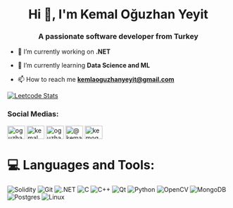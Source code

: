 <h1 align="center">Hi 👋, I'm Kemal Oğuzhan Yeyit</h1>
<h3 align="center">A passionate software developer from Turkey</h3>

- 🔭 I’m currently working on **.NET**

- 🌱 I’m currently learning **Data Science and ML**

- 📫 How to reach me **kemlaoguzhanyeyit@gmail.com**

[![Leetcode Stats](https://leetcard.jacoblin.cool/kemogu?theme=horse)](https://leetcode.com/kemogu/)

<h3 align="left">Social Medias:</h3>
<p align="left">
<a href="https://twitter.com/oguzhanyeyit" target="blank"><img align="center" src="https://raw.githubusercontent.com/rahuldkjain/github-profile-readme-generator/master/src/images/icons/Social/twitter.svg" alt="oguzhanyeyit" height="30" width="40" /></a>
<a href="https://www.linkedin.com/in/kemal-o%C4%9Fuzhan-yeyit-212924182/" target="blank"><img align="center" src="https://raw.githubusercontent.com/rahuldkjain/github-profile-readme-generator/master/src/images/icons/Social/linked-in-alt.svg" alt="kemal oğuzhan yeyit" height="30" width="40" /></a>
<a href="https://instagram.com/oguzhanyeyit" target="blank"><img align="center" src="https://raw.githubusercontent.com/rahuldkjain/github-profile-readme-generator/master/src/images/icons/Social/instagram.svg" alt="oguzhanyeyit" height="30" width="40" /></a>
<a href="https://medium.com/@kemaloguzhanyeyit" target="blank"><img align="center" src="https://raw.githubusercontent.com/rahuldkjain/github-profile-readme-generator/master/src/images/icons/Social/medium.svg" alt="@kemaloguzhanyeyit" height="30" width="40" /></a>
<a href="https://www.leetcode.com/kemogu" target="blank"><img align="center" src="https://raw.githubusercontent.com/rahuldkjain/github-profile-readme-generator/master/src/images/icons/Social/leet-code.svg" alt="kemogu" height="30" width="40" /></a>
</p>

# 💻 Languages and Tools:
![Solidity](https://img.shields.io/badge/Solidity-%23363636.svg?style=for-the-badge&logo=solidity&logoColor=white)
![Git](https://img.shields.io/badge/git-%23F05033.svg?style=for-the-badge&logo=git&logoColor=white)
![.NET](https://img.shields.io/badge/.NET-5C2D91?style=for-the-badge&logo=.net&logoColor=white)
![C](https://img.shields.io/badge/c-%2300599C.svg?style=for-the-badge&logo=c&logoColor=white)
![C++](https://img.shields.io/badge/-C++-365dbf.svg?logo=C%2B%2B&style=for-the-badge)
![Qt](https://img.shields.io/badge/Qt-%23217346.svg?style=for-the-badge&logo=Qt&logoColor=white)
![Python](https://img.shields.io/badge/python-3670A0?style=for-the-badge&logo=python&logoColor=ffdd54)
![OpenCV](https://img.shields.io/badge/opencv-%23white.svg?style=for-the-badge&logo=opencv&logoColor=white)
![MongoDB](https://img.shields.io/badge/MongoDB-%234ea94b.svg?style=for-the-badge&logo=mongodb&logoColor=white)
![Postgres](https://img.shields.io/badge/postgres-%23316192.svg?style=for-the-badge&logo=postgresql&logoColor=white)
![Linux](https://img.shields.io/badge/Linux-FCC624?style=for-the-badge&logo=linux&logoColor=black)

<!--
</details>
-->

<!--
<details>
   <summary>:zap: Languages and Tools</summary>
 -->

